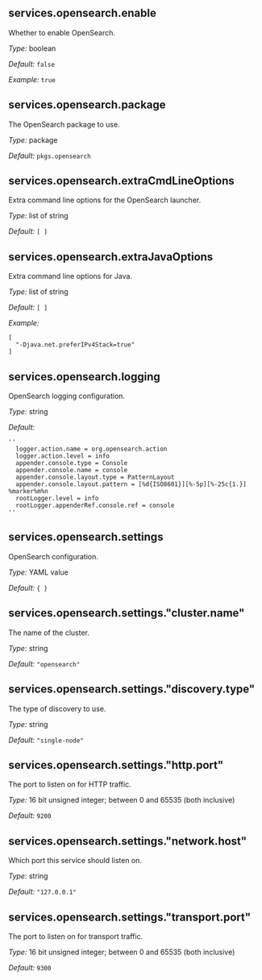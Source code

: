 

[comment]: # (Please add your documentation on top of this line)

## services\.opensearch\.enable

Whether to enable OpenSearch\.



*Type:*
boolean



*Default:*
` false `



*Example:*
` true `



## services\.opensearch\.package



The OpenSearch package to use\.



*Type:*
package



*Default:*
` pkgs.opensearch `



## services\.opensearch\.extraCmdLineOptions



Extra command line options for the OpenSearch launcher\.



*Type:*
list of string



*Default:*
` [ ] `



## services\.opensearch\.extraJavaOptions



Extra command line options for Java\.



*Type:*
list of string



*Default:*
` [ ] `



*Example:*

```
[
  "-Djava.net.preferIPv4Stack=true"
]
```



## services\.opensearch\.logging



OpenSearch logging configuration\.



*Type:*
string



*Default:*

```
''
  logger.action.name = org.opensearch.action
  logger.action.level = info
  appender.console.type = Console
  appender.console.name = console
  appender.console.layout.type = PatternLayout
  appender.console.layout.pattern = [%d{ISO8601}][%-5p][%-25c{1.}] %marker%m%n
  rootLogger.level = info
  rootLogger.appenderRef.console.ref = console
''
```



## services\.opensearch\.settings



OpenSearch configuration\.



*Type:*
YAML value



*Default:*
` { } `



## services\.opensearch\.settings\."cluster\.name"



The name of the cluster\.



*Type:*
string



*Default:*
` "opensearch" `



## services\.opensearch\.settings\."discovery\.type"



The type of discovery to use\.



*Type:*
string



*Default:*
` "single-node" `



## services\.opensearch\.settings\."http\.port"



The port to listen on for HTTP traffic\.



*Type:*
16 bit unsigned integer; between 0 and 65535 (both inclusive)



*Default:*
` 9200 `



## services\.opensearch\.settings\."network\.host"



Which port this service should listen on\.



*Type:*
string



*Default:*
` "127.0.0.1" `



## services\.opensearch\.settings\."transport\.port"



The port to listen on for transport traffic\.



*Type:*
16 bit unsigned integer; between 0 and 65535 (both inclusive)



*Default:*
` 9300 `
